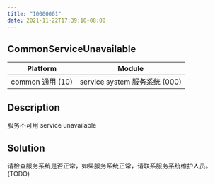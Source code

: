 ```yaml
---
title: "10000001"
date: 2021-11-22T17:39:10+08:00
---
```

## CommonServiceUnavailable
| Platform                   | Module
|----------------------------|----------|
| common 通用 (10) | service system 服务系统 (000) |

## Description
服务不可用 service unavailable

## Solution
请检查服务系统是否正常，如果服务系统正常，请联系服务系统维护人员。(TODO)